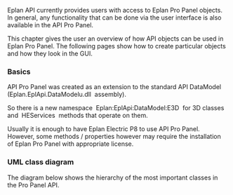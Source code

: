 Eplan API currently provides users with access to Eplan Pro Panel objects. In general, any functionality that can be done via the user interface is also available in the API Pro Panel.

This chapter gives the user an overview of how API objects can be used in Eplan Pro Panel. The following pages show how to create particular objects and how they look in the GUI.

### Basics

API Pro Panel was created as an extension to the standard API DataModel (Eplan.EplApi.DataModelu.dll  assembly).

So there is a new namespace  Eplan:EplApi:DataModel:E3D  for 3D classes and  HEServices  methods that operate on them.

Usually it is enough to have Eplan Electric P8 to use API Pro Panel. However, some methods / properties however may require the installation of Eplan Pro Panel with appropriate license.

### UML class diagram

The diagram below shows the hierarchy of the most important classes in the Pro Panel API.



